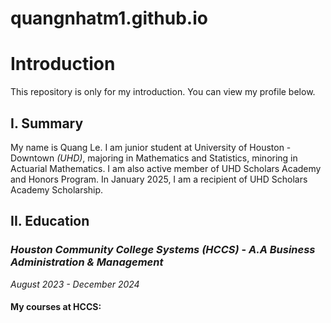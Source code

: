# quangnhatm1.github.io


# **Introduction**
 
This repository is only for my introduction. You can view my profile below. 

## **I. Summary**
My name is Quang Le. I am junior student at University of Houston - Downtown *(UHD)*, majoring in Mathematics and Statistics, minoring in Actuarial Mathematics. 
I am also active member of UHD Scholars Academy and Honors Program. In January 2025, I am a recipient of UHD Scholars Academy Scholarship. 
## **II. Education**
### *Houston Community College Systems (HCCS)* - *A.A Business Administration & Management* 
*August 2023 - December 2024*
#### **My courses at HCCS:**

